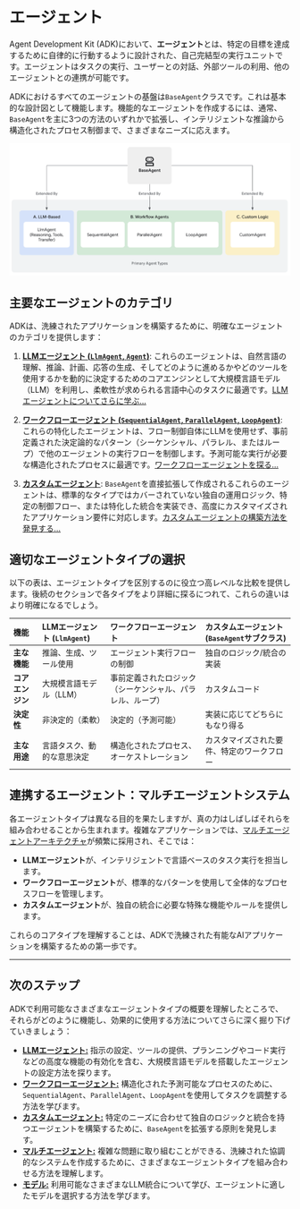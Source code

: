 # エージェント

Agent Development Kit (ADK)において、**エージェント**とは、特定の目標を達成するために自律的に行動するように設計された、自己完結型の実行ユニットです。エージェントはタスクの実行、ユーザーとの対話、外部ツールの利用、他のエージェントとの連携が可能です。

ADKにおけるすべてのエージェントの基盤は`BaseAgent`クラスです。これは基本的な設計図として機能します。機能的なエージェントを作成するには、通常、`BaseAgent`を主に3つの方法のいずれかで拡張し、インテリジェントな推論から構造化されたプロセス制御まで、さまざまなニーズに応えます。

<img src="../assets/agent-types.png" alt="ADKにおけるエージェントの種類">

## 主要なエージェントのカテゴリ

ADKは、洗練されたアプリケーションを構築するために、明確なエージェントのカテゴリを提供します：

1.  [**LLMエージェント (`LlmAgent`, `Agent`)**](llm-agents.md): これらのエージェントは、自然言語の理解、推論、計画、応答の生成、そしてどのように進めるかやどのツールを使用するかを動的に決定するためのコアエンジンとして大規模言語モデル（LLM）を利用し、柔軟性が求められる言語中心のタスクに最適です。[LLMエージェントについてさらに学ぶ...](llm-agents.md)

2.  [**ワークフローエージェント (`SequentialAgent`, `ParallelAgent`, `LoopAgent`)**](workflow-agents/index.md): これらの特化したエージェントは、フロー制御自体にLLMを使用せず、事前定義された決定論的なパターン（シーケンシャル、パラレル、またはループ）で他のエージェントの実行フローを制御します。予測可能な実行が必要な構造化されたプロセスに最適です。[ワークフローエージェントを探る...](workflow-agents/index.md)

3.  [**カスタムエージェント**](custom-agents.md): `BaseAgent`を直接拡張して作成されるこれらのエージェントは、標準的なタイプではカバーされていない独自の運用ロジック、特定の制御フロー、または特化した統合を実装でき、高度にカスタマイズされたアプリケーション要件に対応します。[カスタムエージェントの構築方法を発見する...](custom-agents.md)

## 適切なエージェントタイプの選択

以下の表は、エージェントタイプを区別するのに役立つ高レベルな比較を提供します。後続のセクションで各タイプをより詳細に探るにつれて、これらの違いはより明確になるでしょう。

| 機能             | LLMエージェント (`LlmAgent`)        | ワークフローエージェント                    | カスタムエージェント (`BaseAgent`サブクラス) |
| :--------------- | :---------------------------------- | :------------------------------------------ | :------------------------------------------- |
| **主な機能**     | 推論、生成、ツール使用              | エージェント実行フローの制御                | 独自のロジック/統合の実装                    |
| **コアエンジン** | 大規模言語モデル（LLM）             | 事前定義されたロジック（シーケンシャル、パラレル、ループ） | カスタムコード                               |
| **決定性**       | 非決定的（柔軟）                    | 決定的（予測可能）                          | 実装に応じてどちらにもなり得る               |
| **主な用途**     | 言語タスク、動的な意思決定          | 構造化されたプロセス、オーケストレーション  | カスタマイズされた要件、特定のワークフロー   |

## 連携するエージェント：マルチエージェントシステム

各エージェントタイプは異なる目的を果たしますが、真の力はしばしばそれらを組み合わせることから生まれます。複雑なアプリケーションでは、[マルチエージェントアーキテクチャ](multi-agents.md)が頻繁に採用され、そこでは：

*   **LLMエージェント**が、インテリジェントで言語ベースのタスク実行を担当します。
*   **ワークフローエージェント**が、標準的なパターンを使用して全体的なプロセスフローを管理します。
*   **カスタムエージェント**が、独自の統合に必要な特殊な機能やルールを提供します。

これらのコアタイプを理解することは、ADKで洗練された有能なAIアプリケーションを構築するための第一歩です。

---

## 次のステップ

ADKで利用可能なさまざまなエージェントタイプの概要を理解したところで、それらがどのように機能し、効果的に使用する方法についてさらに深く掘り下げていきましょう：

*   [**LLMエージェント:**](llm-agents.md) 指示の設定、ツールの提供、プランニングやコード実行などの高度な機能の有効化を含む、大規模言語モデルを搭載したエージェントの設定方法を探ります。
*   [**ワークフローエージェント:**](workflow-agents/index.md) 構造化された予測可能なプロセスのために、`SequentialAgent`、`ParallelAgent`、`LoopAgent`を使用してタスクを調整する方法を学びます。
*   [**カスタムエージェント:**](custom-agents.md) 特定のニーズに合わせて独自のロジックと統合を持つエージェントを構築するために、`BaseAgent`を拡張する原則を発見します。
*   [**マルチエージェント:**](multi-agents.md) 複雑な問題に取り組むことができる、洗練された協調的なシステムを作成するために、さまざまなエージェントタイプを組み合わせる方法を理解します。
*   [**モデル:**](models.md) 利用可能なさまざまなLLM統合について学び、エージェントに適したモデルを選択する方法を学びます。